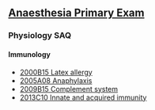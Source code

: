 ## [Anaesthesia Primary Exam](https://ketaminenightmares.com/pex)

### Physiology SAQ

#### Immunology

- [2000B15 Latex allergy](2000B15_latex_allergy.htm)
- [2005A08 Anaphylaxis](2005A08_anaphylaxis.htm)
- [2009B15 Complement system](2009B15_complement_system.htm)
- [2013C10 Innate and acquired immunity](2013C10_innate_and_acquired_immunity.htm)
